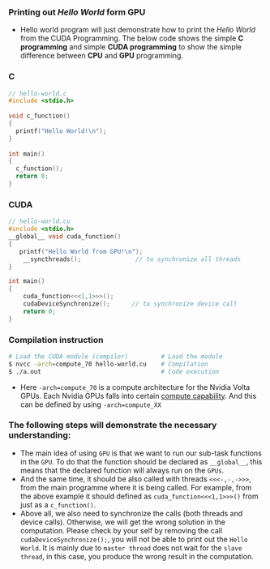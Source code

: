 ### Printing out _Hello World_ form GPU

* Hello world program will just demonstrate how to print the _Hello World_ from the CUDA Programming. The below code shows the simple **C programming** and simple **CUDA programming** to show the simple difference between **CPU** and **GPU** programming. 

### C
~~~ cpp
// hello-world.c
#include <stdio.h>                                    
                                                      
void c_function()                                       
{                                                     
  printf("Hello World!\n");                           
}                                                     
                                                      
int main()                                            
{                                                     
  c_function();                                         
  return 0;                                           
}
~~~

### CUDA
~~~ cpp
// hello-world.cu 
#include <stdio.h> 
__global__ void cuda_function()
{
   printf("Hello World from GPU!\n"); 
    __syncthreads();               // to synchronize all threads
}

int main()
{
    cuda_function<<<1,1>>>();
    cudaDeviceSynchronize();      // to synchronize device call
    return 0;
}
~~~  

### Compilation instruction

~~~bash
# Load the CUDA module (compiler)         # Load the module
$ nvcc -arch=compute_70 hello-world.cu    # Compilation
$ ./a.out                                 # Code execution
~~~

* Here `-arch=compute_70` is a compute architecture for the Nvidia Volta GPUs. Each Nvidia GPUs falls into certain [compute capability](https://docs.nvidia.com/cuda/cuda-c-programming-guide/index.html#compute-capabilities). And this can be defined by using `-arch=compute_XX`

### The following steps will demonstrate the necessary understanding:
* The main idea of using `GPU` is that we want to run our sub-task functions in the `GPU`. To do that the function should be declared as `__global__`, this means that the declared function will always run on the `GPUs`.
* And the same time, it should be also called with threads `<<<-,-,->>>`, from the main programme where it is being called. For example, from the above example it should defined as `cuda_function<<<1,1>>>()` from just as a `c_function()`. 
* Above all, we also need to synchronize the calls (both threads and device calls). Otherwise, we will get the wrong solution in the computation. Please check by your self by removing the call `cudaDeviceSynchronize();`, you will not be able to print out the `Hello World`. It is mainly due to `master thread` does not wait for the `slave thread`, in this case, you produce the wrong result in the computation.         